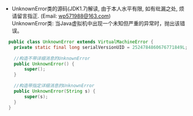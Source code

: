 * UnknownError类的源码(JDK1.7)解读, 由于本人水平有限, 如有纰漏之处, 烦请留言指正. (Email: wp571988@163.com)      
  UnknownError类: 当Java虚拟机中出现一个未知但严重的异常时，抛出该错误。
  
```java
  public class UnknownError extends VirtualMachineError {
    private static final long serialVersionUID = 2524784860676771849L;
    
    //构造不带详细消息的UnknownError
    public UnknownError() {
        super();
    }
    
    //构造带指定详细消息的UnknownError
    public UnknownError(String s) {
        super(s);
    }
  }
```

